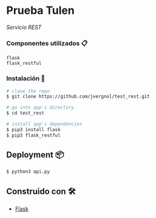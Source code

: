 # Prueba Tulen

_Servicio REST_


### Componentes utilizados 📋

```
flask
flask_restful

```

### Instalación 🔧

``` bash
# clone the repo
$ git clone https://github.com/jvergnol/test_rest.git

# go into app's directory
$ cd test_rest

# install app's dependencies
$ pip3 install flask
$ pip3 flask_restful
```
## Deployment 📦

``` bash
$ python3 api.py
```

## Construido con 🛠️

* [Flask](http://flask.pocoo.org/docs/1.0/)
